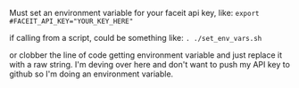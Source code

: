 Must set an environment variable for your faceit api key, like: `export #FACEIT_API_KEY="YOUR_KEY_HERE"`

if calling from a script, could be something like: `. ./set_env_vars.sh`

or clobber the line of code getting environment variable and just replace it with a raw string. I'm deving over here and don't want to push my API key to github so I'm doing an environment variable.
